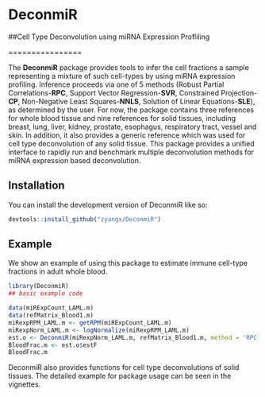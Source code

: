 
# DeconmiR
##Cell Type Deconvolution using miRNA Expression Profliling

================

<!-- badges: start -->
<!-- badges: end -->

The **DeconmiR** package provides tools to infer the cell fractions a sample representing a mixture of such cell-types by using miRNA expression profiling. Inference proceeds via one of 5 methods (Robust Partial Correlations-**RPC**, Support Vector Regression-**SVR**, Constrained Projection-**CP**, Non-Negative Least Squares-**NNLS**, Solution of Linear Equations-**SLE**), as determined by the user. For now, the package contains three references for whole blood tissue and nine references for solid tissues, including breast, lung, liver, kidney, prostate, esophagus, respiratory tract, vessel and skin. In addition, it also provides a generic reference which was used for cell type deconvolution of any solid tissue. This package provides a unified interface to rapidly run and benchmark multiple deconvolution methods for miRNA expression based deconvolution.

## Installation

You can install the development version of DeconmiR like so:

``` r
devtools::install_github("zyangx/DeconmiR")
```

## Example
We show an example of using this package to estimate immune cell-type fractions in adult whole blood.

``` r
library(DeconmiR)
## basic example code

data(miRExpCount_LAML.m)
data(refMatrix_Blood1.m)
miRexpRPM_LAML.m <- getRPM(miRExpCount_LAML.m)
miRexpNorm_LAML.m <- logNormalize(miRexpRPM_LAML.m)
est.o <- DeconmiR(miRexpNorm_LAML.m, refMatrix_Blood1.m, method = 'RPC')
BloodFrac.m <- est.o$estF
BloodFrac.m 
```

DeconmiR also provides functions for cell type deconvolutions of solid tissues. The detailed example for package usage can be seen in the vignettes.
